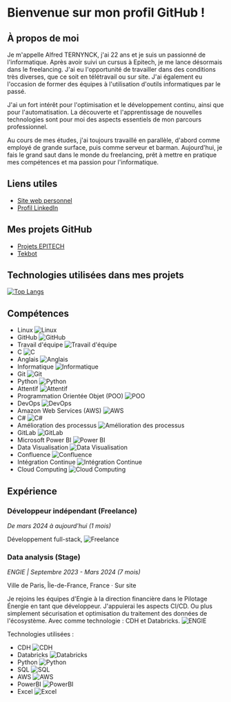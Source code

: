 # Bienvenue sur mon profil GitHub !

## À propos de moi

Je m'appelle Alfred TERNYNCK, j'ai 22 ans et je suis un passionné de l'informatique. Après avoir suivi un cursus à Epitech, je me lance désormais dans le freelancing. J'ai eu l'opportunité de travailler dans des conditions très diverses, que ce soit en télétravail ou sur site. J'ai également eu l'occasion de former des équipes à l'utilisation d'outils informatiques par le passé.

J'ai un fort intérêt pour l'optimisation et le développement continu, ainsi que pour l'automatisation. La découverte et l'apprentissage de nouvelles technologies sont pour moi des aspects essentiels de mon parcours professionnel.

Au cours de mes études, j'ai toujours travaillé en parallèle, d'abord comme employé de grande surface, puis comme serveur et barman. Aujourd'hui, je fais le grand saut dans le monde du freelancing, prêt à mettre en pratique mes compétences et ma passion pour l'informatique.


## Liens utiles

- [Site web personnel](https://alfredternynck.eu)
- [Profil LinkedIn](https://www.linkedin.com/in/alfred-ternynck-4122751a0/)

## Mes projets GitHub

- [Projets EPITECH](https://github.com/Alfred-TERNYNCK/Epitech)
- [Tekbot](https://github.com/Alfred-TERNYNCK/TekBot)

## Technologies utilisées dans mes projets

[![Top Langs](https://github-readme-stats.vercel.app/api/top-langs/?username=Alfred-TERNYNCK&layout=compact)](https://github.com/anuraghazra/github-readme-stats)

## Compétences

- Linux ![Linux](https://img.shields.io/badge/-Linux-FCC624?style=flat-square&logo=linux&logoColor=black)
- GitHub ![GitHub](https://img.shields.io/badge/-GitHub-181717?style=flat-square&logo=github&logoColor=white)
- Travail d'équipe ![Travail d'équipe](https://img.shields.io/badge/-Travail%20d'équipe-5C2D91?style=flat-square)
- C ![C](https://img.shields.io/badge/-C-A8B9CC?style=flat-square&logo=c&logoColor=white)
- Anglais ![Anglais](https://img.shields.io/badge/-Anglais-007396?style=flat-square&logo=linkedin&logoColor=white)
- Informatique ![Informatique](https://img.shields.io/badge/-Informatique-4285F4?style=flat-square&logo=google&logoColor=white)
- Git ![Git](https://img.shields.io/badge/-Git-F05032?style=flat-square&logo=git&logoColor=white)
- Python ![Python](https://img.shields.io/badge/-Python-3776AB?style=flat-square&logo=python&logoColor=white)
- Attentif ![Attentif](https://img.shields.io/badge/-Attentif-FFC107?style=flat-square&logoColor=black)
- Programmation Orientée Objet (POO) ![POO](https://img.shields.io/badge/-POO-212121?style=flat-square)
- DevOps ![DevOps](https://img.shields.io/badge/-DevOps-007396?style=flat-square&logo=amazon-aws&logoColor=white)
- Amazon Web Services (AWS) ![AWS](https://img.shields.io/badge/-AWS-232F3E?style=flat-square&logo=amazon-aws&logoColor=white)
- C# ![C#](https://img.shields.io/badge/-C%23-239120?style=flat-square&logo=c-sharp&logoColor=white)
- Amélioration des processus ![Amélioration des processus](https://img.shields.io/badge/-Amélioration%20des%20processus-4CAF50?style=flat-square&logoColor=white)
- GitLab ![GitLab](https://img.shields.io/badge/-GitLab-FCA121?style=flat-square&logo=gitlab&logoColor=black)
- Microsoft Power BI ![Power BI](https://img.shields.io/badge/-Power%20BI-F2C811?style=flat-square&logo=microsoft-power-bi&logoColor=black)
- Data Visualisation ![Data Visualisation](https://img.shields.io/badge/-Data%20Visualisation-4285F4?style=flat-square&logo=google&logoColor=white)
- Confluence ![Confluence](https://img.shields.io/badge/-Confluence-172B4D?style=flat-square&logo=confluence&logoColor=white)
- Intégration Continue ![Intégration Continue](https://img.shields.io/badge/-Intégration%20Continue-007396?style=flat-square&logoColor=white)
- Cloud Computing ![Cloud Computing](https://img.shields.io/badge/-Cloud%20Computing-4285F4?style=flat-square&logo=google-cloud&logoColor=white)

## Expérience

### Développeur indépendant (Freelance)
*De mars 2024 à aujourd'hui (1 mois)*

Développement full-stack, ![Freelance](https://img.shields.io/badge/-Freelance-FF9900?style=flat-square&logo=freelancer&logoColor=white)

### Data analysis (Stage)
*ENGIE | Septembre 2023 - Mars 2024 (7 mois)*

Ville de Paris, Île-de-France, France · Sur site

Je rejoins les équipes d'Engie à la direction financière dans le Pilotage Énergie en tant que développeur. J'appuierai les aspects CI/CD. Ou plus simplement sécurisation et optimisation du traitement des données de l'écosystème. Avec comme technologie : CDH et Databricks.
![ENGIE](https://img.shields.io/badge/-ENGIE-FFD500?style=flat-square&logo=engie&logoColor=black)

Technologies utilisées :
- CDH ![CDH](https://img.shields.io/badge/-CDH-FF5733?style=flat-square&logo=cloudera&logoColor=white)
- Databricks ![Databricks](https://img.shields.io/badge/-Databricks-FFCA28?style=flat-square&logo=databricks&logoColor=black)
- Python ![Python](https://img.shields.io/badge/-Python-3776AB?style=flat-square&logo=python&logoColor=white)
- SQL ![SQL](https://img.shields.io/badge/-SQL-003B57?style=flat-square&logo=sql&logoColor=white)
- AWS ![AWS](https://img.shields.io/badge/-AWS-232F3E?style=flat-square&logo=amazon-aws&logoColor=white)
- PowerBI ![PowerBI](https://img.shields.io/badge/-PowerBI-F2C811?style=flat-square&logo=microsoft-power-bi&logoColor=black)
- Excel ![Excel](https://img.shields.io/badge/-Excel-217346?style=flat-square&logo=microsoft-excel&logoColor=white)

